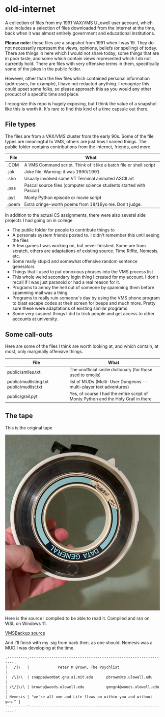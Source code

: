# old-internet

A collection of files from my 1991 VAX/VMS ULowell user account, which also includes a selection of files downloaded from the Internet at the time, back when it was almost entirely government and educational institutions.

**Please note:** these files are a snapshot from 1991 when I was 19. They do not necessarily represent the views, opinions, beliefs (or spelling) of today. There are things in here which I would not share today, some things that are in poor taste, and some which contain views represented which I do not currently hold. There are files with very offensive terms in them, specifically some of the jokes in the public folder.

However, other than the few files which contained personal information (addresses, for example), I have not redacted anything. I recognize this could upset some folks, so please approach this as you would any other product of a specific time and place.

I recognize this repo is hugely exposing, but I think the value of a snapshot like this is worth it. It's rare to find this kind of a time capsule out there.

## File types

The files are from a VAX/VMS cluster from the early 90s. Some of the file types are meaningful to VMS, others are just how I named things. The public folder contains contributions from the internet, friends, and more.

| File | What |
| ---------------- | -------------- |
| .COM | A VMS Command script. Think of it like a batch file or shell script |
| .jok | Joke file. Warning: it was 1990/1991. |
| .sho | Usually involved some VT Terminal animated ASCII art |
| .pas | Pascal source files (computer science students started with Pascal) |
| .pyt | Monty Python episode or movie script |
| .poem | Extra cringe-worth poems from 18/19yo me. Don't judge. |

In addition to the actual CS assignments, there were also several side projects I had going on in college

* The public folder for people to contribute things to
* A personals system friends posted to. I didn't remember this until seeing the files
* A few games I was working on, but never finished. Some are from scratch, others are adaptations of existing source. Time Riffte, Nemesis, etc.
* Some really stupid and somewhat offensive random sentence generators
* Things that I used to put obnoxious phrases into the VMS process list
* This whole weird secondary login thing I created for my account. I don't recall if I was just paranoid or had a real reason for it.
* Programs to annoy the hell out of someone by spamming them before spamming mail was a thing.
* Programs to really ruin someone's day by using the VMS phone program to blast escape codes at their screen for beeps and much more. Pretty sure these were adaptations of existing similar programs.
* Some very suspect things I did to trick people and get access to other accounts at university.

## Some call-outs

Here are some of the files I think are worth looking at, and which contain, at most, only marginally offensive things.

| File | What |
| ---------------- | -------------- |
| public/smiles.txt | The unofficial smilie dictionary (for those used to emojis) |
| public/mudlisting.txt public/mudlist.txt | list of MUDs (Multi-User Dungeons -- multi-player text adventures) |
| public/grail.pyt | Yes, of course I had the entire script of Monty Python and the Holy Grail in there |

## The tape

This is the original tape

![9 Track VMS Backup Tape](tape.jpg)

Here is the source I compiled to be able to read it. Compiled and ran on WSL on Windows 11.

[VMSBackup source](https://github.com/kkaempf/vmsbackup)

And I'll finish with my .sig from back then, as one should. Nemesis was a MUD I was developing at the time.

```
.---------.---------------------------------------------------------------.
|   /|\   |             Peter M Brown, The Psychlist                      |
|  /\|/\  | snappa@wombat.gnu.ai.mit.edu      pbrown@cs.ulowell.edu       |
| /\/|\/\ | brownp@woods.ulowell.edu          gmngr4@woods.ulowell.edu    |
| Nemesis | "we're all one and Life flows on within you and without you." |
`---------'---------------------------------------------------------------'
```
